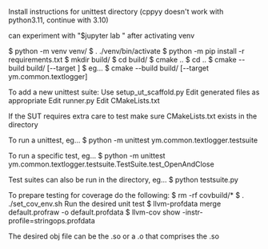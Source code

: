 Install instructions for unittest directory
(cppyy doesn't work with python3.11, continue with 3.10)

can experiment with "$jupyter lab <name-of-file>" after activating venv

$ python -m venv venv/
$ . ./venv/bin/activate
$ python -m pip install -r requirements.txt
$ mkdir build/
$ cd build/
$ cmake ..
$ cd ..
$ cmake --build build/ [--target <suite-name>]
$ eg...
$ cmake --build build/ [--target ym.common.textlogger]

To add a new unittest suite:
Use setup_ut_scaffold.py
Edit generated files as appropriate
Edit runner.py
Edit CMakeLists.txt

If the SUT requires extra care to test make sure CMakeLists.txt exists in the directory

To run a unittest, eg...
$ python -m unittest ym.common.textlogger.testsuite

To run a specific test, eg...
$ python -m unittest ym.common.textlogger.testsuite.TestSuite.test_OpenAndClose

Test suites can also be run in the directory, eg...
$ python testsuite.py

To prepare testing for coverage do the following:
$ rm -rf covbuild/*
$ . ./set_cov_env.sh
Run the desired unit test
$ llvm-profdata merge default.profraw -o default.profdata
$ llvm-cov show <desired-obj-file> -instr-profile=stringops.profdata

The desired obj file can be the .so or a .o that comprises the .so
